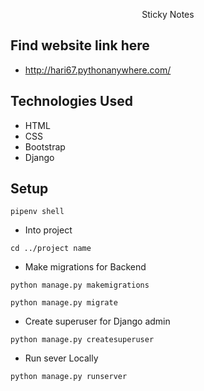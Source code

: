 
<p align="center">
  Sticky Notes
</p>

## Find website link here 
 - http://hari67.pythonanywhere.com/
## Technologies Used
- HTML
- CSS
- Bootstrap
- Django

## Setup
```
pipenv shell
```
- Into project
```
cd ../project name
```

- Make migrations for Backend

```
python manage.py makemigrations

python manage.py migrate

```
- Create superuser for Django admin

```
python manage.py createsuperuser

```
- Run sever Locally
```
python manage.py runserver

```
